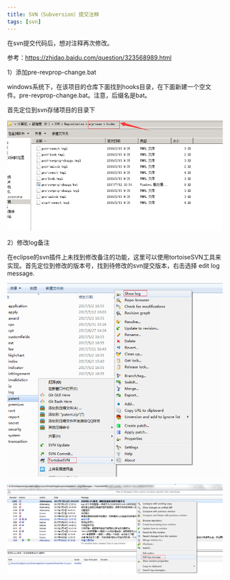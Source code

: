 ```yaml
---
title: SVN（Subversion）提交注释
tags: [svn]
---
```


在svn提交代码后，想对注释再次修改。

参考：https://zhidao.baidu.com/question/323568989.html

1）添加pre-revprop-change.bat

windows系统下，在该项目的仓库下面找到hooks目录，在下面新建一个空文件。pre-revprop-change.bat。注意，后缀名是bat。

首先定位到svn存储项目的目录下

![](/images/tools/svn/log/svnhooks.png)

2）修改log备注

在eclipse的svn插件上未找到修改备注的功能，这里可以使用tortoiseSVN工具来实现。首先定位到修改的版本号，找到待修改的svn提交版本，右击选择 edit log message.

![](/images/tools/svn/log/tortoiseSVNshowlog.png)

![](/images/tools/svn/log/tortoiseSVNeditlogmessage.png)